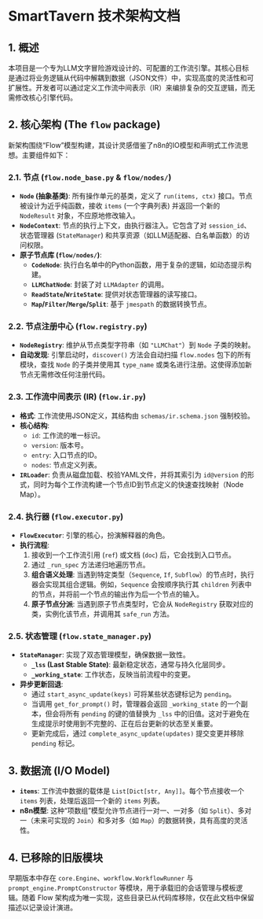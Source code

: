 # SmartTavern 技术架构文档

## 1. 概述

本项目是一个专为LLM文字冒险游戏设计的、可配置的工作流引擎。其核心目标是通过将业务逻辑从代码中解耦到数据（JSON文件）中，实现高度的灵活性和可扩展性。开发者可以通过定义工作流中间表示（IR）来编排复杂的交互逻辑，而无需修改核心引擎代码。

## 2. 核心架构 (The `flow` package)

新架构围绕“Flow”模型构建，其设计灵感借鉴了n8n的IO模型和声明式工作流思想。主要组件如下：

### 2.1. 节点 (`flow.node_base.py` & `flow/nodes/`)

-   **`Node` (抽象基类)**: 所有操作单元的基类，定义了 `run(items, ctx)` 接口。节点被设计为近乎纯函数，接收 `items` (一个字典列表) 并返回一个新的 `NodeResult` 对象，不应原地修改输入。
-   **`NodeContext`**: 节点的执行上下文，由执行器注入。它包含了对 `session_id`、状态管理器 (`StateManager`) 和共享资源（如LLM适配器、白名单函数）的访问权限。
-   **原子节点库 (`flow/nodes/`)**:
    -   **`CodeNode`**: 执行白名单中的Python函数，用于复杂的逻辑，如动态提示构建。
    -   **`LLMChatNode`**: 封装了对 `LLMAdapter` 的调用。
    -   **`ReadState`/`WriteState`**: 提供对状态管理器的读写接口。
    -   **`Map`/`Filter`/`Merge`/`Split`**: 基于 `jmespath` 的数据转换节点。

### 2.2. 节点注册中心 (`flow.registry.py`)

-   **`NodeRegistry`**: 维护从节点类型字符串（如 `"LLMChat"`）到 `Node` 子类的映射。
-   **自动发现**: 引擎启动时，`discover()` 方法会自动扫描 `flow.nodes` 包下的所有模块，查找 `Node` 的子类并使用其 `type_name` 或类名进行注册。这使得添加新节点无需修改任何注册代码。

### 2.3. 工作流中间表示 (IR) (`flow.ir.py`)

-   **格式**: 工作流使用JSON定义，其结构由 `schemas/ir.schema.json` 强制校验。
-   **核心结构**:
    -   `id`: 工作流的唯一标识。
    -   `version`: 版本号。
    -   `entry`: 入口节点的ID。
    -   `nodes`: 节点定义列表。
-   **`IRLoader`**: 负责从磁盘加载、校验YAML文件，并将其索引为 `id@version` 的形式，同时为每个工作流构建一个节点ID到节点定义的快速查找映射（Node Map）。

### 2.4. 执行器 (`flow.executor.py`)

-   **`FlowExecutor`**: 引擎的核心，扮演解释器的角色。
-   **执行流程**:
    1.  接收到一个工作流引用 (`ref`) 或文档 (`doc`) 后，它会找到入口节点。
    2.  通过 `_run_spec` 方法递归地遍历节点。
    3.  **组合语义处理**: 当遇到特定类型（`Sequence`, `If`, `Subflow`）的节点时，执行器会实现其组合逻辑。例如，`Sequence` 会按顺序执行其 `children` 列表中的节点，并将前一个节点的输出作为后一个节点的输入。
    4.  **原子节点分派**: 当遇到原子节点类型时，它会从 `NodeRegistry` 获取对应的类，实例化该节点，并调用其 `safe_run` 方法。

### 2.5. 状态管理 (`flow.state_manager.py`)

-   **`StateManager`**: 实现了双态管理模型，确保数据一致性。
    -   **`_lss` (Last Stable State)**: 最新稳定状态，通常与持久化层同步。
    -   **`_working_state`**: 工作状态，反映当前流程中的变更。
-   **异步更新回退**:
    -   通过 `start_async_update(keys)` 可将某些状态键标记为 `pending`。
    -   当调用 `get_for_prompt()` 时，管理器会返回 `_working_state` 的一个副本，但会将所有 `pending` 的键的值替换为 `_lss` 中的旧值。这对于避免在生成提示时使用到不完整的、正在后台更新的状态至关重要。
    -   更新完成后，通过 `complete_async_update(updates)` 提交变更并移除 `pending` 标记。

## 3. 数据流 (I/O Model)

-   **`items`**: 工作流中数据的载体是 `List[Dict[str, Any]]`。每个节点接收一个 `items` 列表，处理后返回一个新的 `items` 列表。
-   **n8n模型**: 这种“项数组”模型允许节点进行一对一、一对多（如 `Split`）、多对一（未来可实现的 `Join`）和多对多（如 `Map`）的数据转换，具有高度的灵活性。

## 4. 已移除的旧版模块

早期版本中存在 `core.Engine`、`workflow.WorkflowRunner` 与 `prompt_engine.PromptConstructor` 等模块，用于承载旧的会话管理与模板逻辑。随着 Flow 架构成为唯一实现，这些目录已从代码库移除，仅在此文档中保留描述以记录设计演进。

